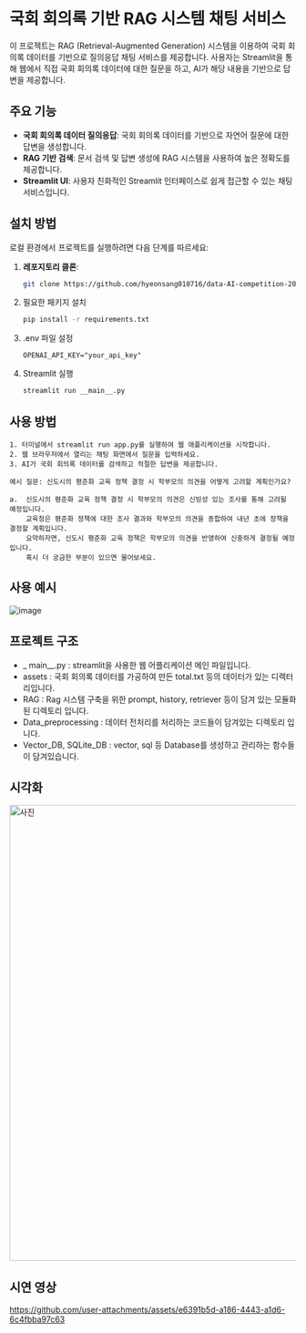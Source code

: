 # 국회 회의록 기반 RAG 시스템 채팅 서비스

이 프로젝트는 RAG (Retrieval-Augmented Generation) 시스템을 이용하여 국회 회의록 데이터를 기반으로 질의응답 채팅 서비스를 제공합니다. 사용자는 Streamlit을 통해 웹에서 직접 국회 회의록 데이터에 대한 질문을 하고, AI가 해당 내용을 기반으로 답변을 제공합니다.

## 주요 기능

- **국회 회의록 데이터 질의응답**: 국회 회의록 데이터를 기반으로 자연어 질문에 대한 답변을 생성합니다.
- **RAG 기반 검색**: 문서 검색 및 답변 생성에 RAG 시스템을 사용하여 높은 정확도를 제공합니다.
- **Streamlit UI**: 사용자 친화적인 Streamlit 인터페이스로 쉽게 접근할 수 있는 채팅 서비스입니다.

## 설치 방법

로컬 환경에서 프로젝트를 실행하려면 다음 단계를 따르세요:

1. **레포지토리 클론**:
   ```bash
   git clone https://github.com/hyeonsang010716/data-AI-competition-2024.git

2. 필요한 패키지 설치
    ```bash
    pip install -r requirements.txt

3. .env 파일 설정
    ```
    OPENAI_API_KEY="your_api_key"

4. Streamlit 실행
    ```bash
    streamlit run __main__.py

## 사용 방법
    1. 터미널에서 streamlit run app.py를 실행하여 웹 애플리케이션을 시작합니다.
    2. 웹 브라우저에서 열리는 채팅 화면에서 질문을 입력하세요.
    3. AI가 국회 회의록 데이터를 검색하고 적절한 답변을 제공합니다.

    예시 질문: 신도시의 평준화 교육 정책 결정 시 학부모의 의견을 어떻게 고려할 계획인가요?
    
    a.  신도시의 평준화 교육 정책 결정 시 학부모의 의견은 신빙성 있는 조사를 통해 고려될 예정입니다.
        교육청은 평준화 정책에 대한 조사 결과와 학부모의 의견을 종합하여 내년 초에 정책을 결정할 계획입니다.
        요약하자면, 신도시 평준화 교육 정책은 학부모의 의견을 반영하여 신중하게 결정될 예정입니다. 
        혹시 더 궁금한 부분이 있으면 물어보세요.

## 사용 예시
![image](https://github.com/user-attachments/assets/8e447fca-8e85-4bda-80dc-277e4ddc45a6)



## 프로젝트 구조
-  _ main__.py : streamlit을 사용한 웹 어플리케이션 메인 파일입니다.
- assets : 국회 회의록 데이터를 가공하여 만든 total.txt 등의 데이터가 있는 디렉터리입니다.
- RAG : Rag 시스템 구축을 위한 prompt, history, retriever 등이 담겨 있는 모듈화된 디렉토리 입니다.
- Data_preprocessing : 데이터 전처리를 처리하는 코드들이 담겨있는 디렉토리 입니다.
- Vector_DB, SQLite_DB : vector, sql 등 Database를 생성하고 관리하는 함수들이 담겨있습니다.

## 시각화
<img src="https://github.com/user-attachments/assets/d3682c34-8e63-4bb5-aace-28d7f52c0e61" alt="사진" width="800"/>

## 시연 영상
https://github.com/user-attachments/assets/e6391b5d-a186-4443-a1d6-6c4fbba97c63

